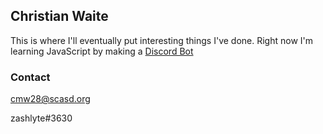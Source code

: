 ## Christian Waite
This is where I'll eventually put interesting things I've done. Right now I'm learning JavaScript by making a [Discord Bot](https://github.com/cmw28/discordbot)
### Contact
cmw28@scasd.org

zashlyte#3630
